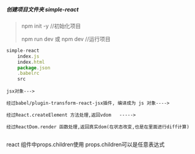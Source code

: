 ##### 创建项目文件夹 simple-react

> npm  init  -y      //初始化项目
>
> npm run dev 或 npm dev  //运行项目

```js
simple-react
	index.js
	index.html
	package.json
	.babelrc
	src
```

```
jsx对象--->

经过babel/plugin-transform-react-jsx插件, 编译成为 js 对象---->

经过React.createElement 方法处理,返回vdom   ----->

经过ReactDom.render 函数处理,返回真实dom(在状态改变,也是在里面进行diff计算)


```

react 组件中props.children使用
props.children可以是任意表达式








